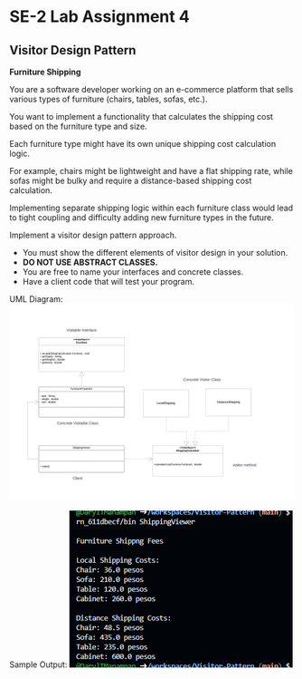 # SE-2 Lab Assignment 4 
## Visitor Design Pattern

**Furniture Shipping**

You are a software developer working on an e-commerce platform that sells various types of furniture (chairs, tables, sofas, etc.). 

You want to implement a functionality that calculates the shipping cost based on the furniture type and size.

Each furniture type might have its own unique shipping cost calculation logic. 

For example, chairs might be lightweight and have a flat shipping rate, while sofas might be bulky and require a distance-based shipping cost calculation.

Implementing separate shipping logic within each furniture class would lead to tight coupling and difficulty adding new furniture types in the future.

Implement a visitor design pattern approach. 

- You must show the different elements of visitor design in your solution.
- **DO NOT USE ABSTRACT CLASSES.** 
- You are free to name your interfaces and concrete classes. 
- Have a client code that will test your program.

UML Diagram:
![VPUMLD](https://github.com/DarylTManampan/Visitor-Pattern/blob/main/VPUMLD.png)

Sample Output:
![VPOP](https://github.com/DarylTManampan/Visitor-Pattern/blob/main/VPOP(1).png)
